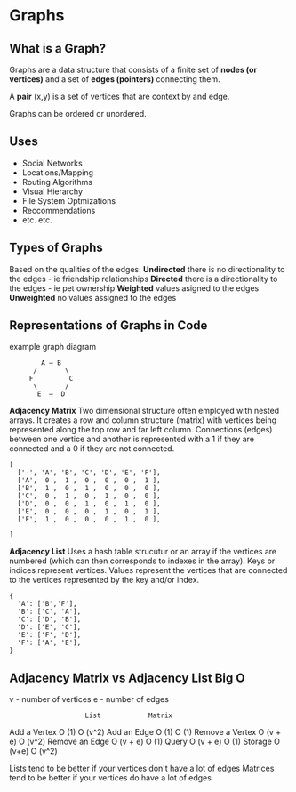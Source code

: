 # Graphs

## What is a Graph?
Graphs are a data structure that consists of a finite set of **nodes (or vertices)** and a set of **edges (pointers)** connecting them.

A **pair** (x,y) is a set of vertices that are context by and edge.

Graphs can be ordered or unordered.

## Uses
- Social Networks
- Locations/Mapping
- Routing Algorithms
- Visual Hierarchy
- File System Optmizations
- Reccommendations
- etc. etc.


## Types of Graphs
Based on the qualities of the edges:
**Undirected** there is no directionality to the edges
    - ie friendship relationships
**Directed** there is a directionality to the edges
    - ie pet ownership
**Weighted** values asigned to the edges
**Unweighted** no values assigned to the edges

## Representations of Graphs in Code
example graph diagram

            A – B
          /       \
         F         C
          \       /
           E  –  D

**Adjacency Matrix**
Two dimensional structure often employed with nested arrays. It creates a row and column structure (matrix) with vertices being represented along the top row and far left column. Connections (edges) between one vertice and another is represented with a 1 if they are connected and a 0 if they are not connected.

```
[
  ['-', 'A', 'B', 'C', 'D', 'E', 'F'],
  ['A',  0 ,  1 ,  0 ,  0 ,  0 ,  1 ],
  ['B',  1 ,  0 ,  1 ,  0 ,  0 ,  0 ],
  ['C',  0 ,  1 ,  0 ,  1 ,  0 ,  0 ],
  ['D',  0 ,  0 ,  1 ,  0 ,  1 ,  0 ],
  ['E',  0 ,  0 ,  0 ,  1 ,  0 ,  1 ],
  ['F',  1 ,  0 ,  0 ,  0 ,  1 ,  0 ],

]
```
**Adjacency List**
Uses a hash table strucutur or an array if the vertices are numbered (which can then corresponds to indexes in the array). Keys or indices represent vertices. Values represent the vertices that are connected to the vertices represented by the key and/or index.

```
{
  'A': ['B','F'],
  'B': ['C', 'A'],
  'C': ['D', 'B'],
  'D': ['E', 'C'],
  'E': ['F', 'D'],
  'F': ['A', 'E'],
}

```

## Adjacency Matrix vs Adjacency List Big O
v - number of vertices
e - number of edges

                       List            Matrix
Add a Vertex          O (1)          O (v^2)
Add an Edge           O (1)          O (1)
Remove a Vertex       O (v + e)      O (v^2)
Remove an Edge        O (v + e)      O (1)
Query                 O (v + e)      O (1)
Storage               O (v+e)        O (v^2)


Lists tend to be better if your vertices don't have a lot of edges
Matrices tend to be better if your vertices do have a lot of edges

